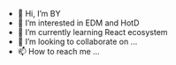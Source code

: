 - 👋 Hi, I’m BY
- 👀 I’m interested in EDM and HotD
- 🌱 I’m currently learning React ecosystem
- 💞️ I’m looking to collaborate on ...
- 📫 How to reach me ...

<!---
mg86837242/mg86837242 is a ✨ special ✨ repository because its `README.md` (this file) appears on your GitHub profile.
You can click the Preview link to take a look at your changes.
--->
